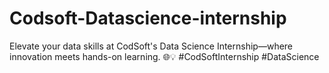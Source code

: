 # Codsoft-Datascience-internship
Elevate your data skills at CodSoft's Data Science Internship—where innovation meets hands-on learning. 🌐💡 #CodSoftInternship #DataScience
